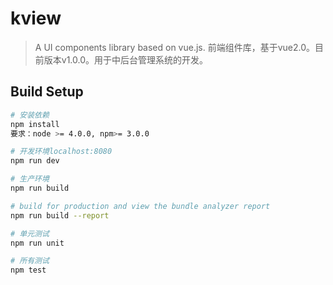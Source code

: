 # kview

> A UI components library based on vue.js.
> 前端组件库，基于vue2.0。目前版本v1.0.0。用于中后台管理系统的开发。

## Build Setup

``` bash
# 安装依赖 
npm install
要求：node >= 4.0.0, npm>= 3.0.0

# 开发环境localhost:8080
npm run dev

# 生产环境
npm run build

# build for production and view the bundle analyzer report
npm run build --report

# 单元测试
npm run unit

# 所有测试
npm test
